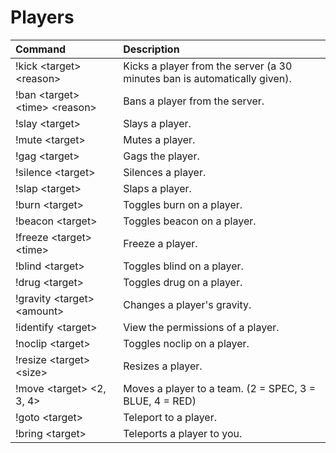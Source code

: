 # Players

| Command | Description |
| :--- | :--- |
| !kick &lt;target&gt; &lt;reason&gt; | Kicks a player from the server \(a 30 minutes ban is automatically given\). |
| !ban &lt;target&gt; &lt;time&gt; &lt;reason&gt; | Bans a player from the server. |
| !slay &lt;target&gt; | Slays a player. |
| !mute &lt;target&gt; | Mutes a player. |
| !gag &lt;target&gt; | Gags the player. |
| !silence &lt;target&gt; | Silences a player. |
| !slap &lt;target&gt; | Slaps a player. |
| !burn &lt;target&gt; | Toggles burn on a player. |
| !beacon &lt;target&gt; | Toggles beacon on a player. |
| !freeze &lt;target&gt; &lt;time&gt; | Freeze a player. |
| !blind &lt;target&gt; | Toggles blind on a player. |
| !drug &lt;target&gt; | Toggles drug on a player. |
| !gravity &lt;target&gt; &lt;amount&gt; | Changes a player's gravity. |
| !identify &lt;target&gt; | View the permissions of a player. |
| !noclip &lt;target&gt; | Toggles noclip on a player. |
| !resize &lt;target&gt; &lt;size&gt; | Resizes a player. |
| !move &lt;target&gt; &lt;2, 3, 4&gt; | Moves a player to a team. \(2 = SPEC, 3 = BLUE, 4 = RED\) |
| !goto &lt;target&gt; | Teleport to a player. |
| !bring &lt;target&gt; | Teleports a player to you. |


